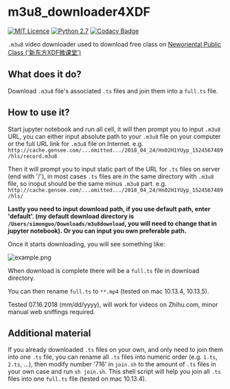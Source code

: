 # m3u8_downloader4XDF

[![MIT Licence](https://badges.frapsoft.com/os/mit/mit.svg?v=103)](https://opensource.org/licenses/mit-license.php)
[![Python 2.7](https://img.shields.io/badge/python-3.6-green.svg)](https://www.python.org/)
[![Codacy Badge](https://api.codacy.com/project/badge/Grade/8a0bfb403d8b417ab605e4ca1fc4690c)](https://www.codacy.com/app/sgyzetrov/m3u8_downloader4XDF?utm_source=github.com&amp;utm_medium=referral&amp;utm_content=sgyzetrov/m3u8_downloader4XDF&amp;utm_campaign=Badge_Grade)

`.m3u8` video downloader used to download free class on [Neworiental Public Class ('新东方XDF微课堂')](http://weike.xdf.cn) 

## What does it do?

Download `.m3u8` file's associated `.ts` files and join them into a `full.ts` file.

## How to use it?

Start jupyter notebook and run all cell, it will then prompt you to input `.m3u8` URL, you can either input absolute path to your `.m3u8` file on your computer or the full URL link for `.m3u8` file on Internet. 
e.g. `http://cache.gensee.com/...omitted.../2018_04_24/Hn02H1YUyp_1524567489/hls/record.m3u8`

Then it will prompt you to input static part of the URL for `.ts` files on server (end with \'/\'), in most cases `.ts` files are in the same directory with `.m3u8` file, so inoput should be the same minus `.m3u8` part. 
e.g. `http://cache.gensee.com/...omitted.../2018_04_24/Hn02H1YUyp_1524567489/hls/`

**Lastly you need to input download path, if you use default path, enter 'default'. (my default download directory is `/Users/simonguo/Downloads/m3u8download`, you will need to change that in jupyter notebook). Or you can input you own preferable path.**

Once it starts downloading, you will see something like:

![example.png](https://github.com/sgyzetrov/m3u8_downloader4XDF/blob/master/example.png)

When download is complete there will be a `full.ts` file in download directory.

You can then rename `full.ts` to `**.mp4` (tested on mac 10.13.4, 10.13.5).

Tested 07.16.2018 (mm/dd/yyyy), will work for videos on Zhihu.com, minor manual web sniffings required.

## Additional material

If you already downloaded `.ts` files on your own, and only need to join them into one `.ts` file, you can rename all `.ts` files into numeric order (e.g. `1.ts`, `2.ts`, ...), then modify number '716' in `join.sh` to the amount of `.ts` files in your own case and run `sh join.sh`. This shell script will help you join all `.ts` files into one `full.ts` file (tested on mac 10.13.4).

